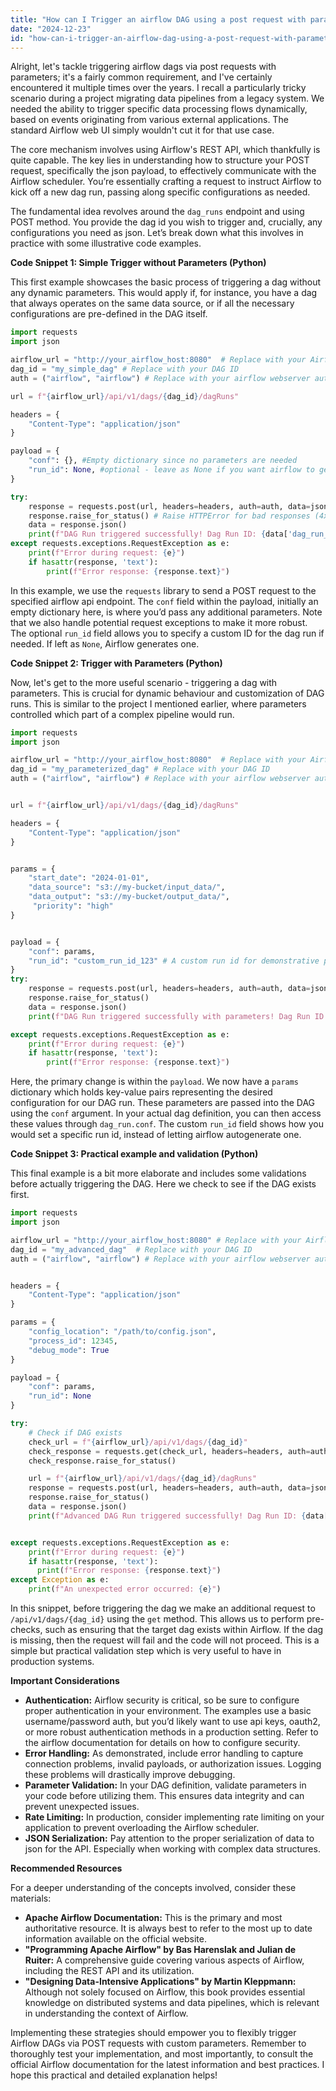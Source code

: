 ```yaml
---
title: "How can I Trigger an airflow DAG using a post request with parameters?"
date: "2024-12-23"
id: "how-can-i-trigger-an-airflow-dag-using-a-post-request-with-parameters"
---
```


Alright, let's tackle triggering airflow dags via post requests with parameters; it's a fairly common requirement, and I've certainly encountered it multiple times over the years. I recall a particularly tricky scenario during a project migrating data pipelines from a legacy system. We needed the ability to trigger specific data processing flows dynamically, based on events originating from various external applications. The standard Airflow web UI simply wouldn't cut it for that use case.

The core mechanism involves using Airflow's REST API, which thankfully is quite capable. The key lies in understanding how to structure your POST request, specifically the json payload, to effectively communicate with the Airflow scheduler. You’re essentially crafting a request to instruct Airflow to kick off a new dag run, passing along specific configurations as needed.

The fundamental idea revolves around the `dag_runs` endpoint and using POST method. You provide the dag id you wish to trigger and, crucially, any configurations you need as json. Let’s break down what this involves in practice with some illustrative code examples.

**Code Snippet 1: Simple Trigger without Parameters (Python)**

This first example showcases the basic process of triggering a dag without any dynamic parameters. This would apply if, for instance, you have a dag that always operates on the same data source, or if all the necessary configurations are pre-defined in the DAG itself.

```python
import requests
import json

airflow_url = "http://your_airflow_host:8080"  # Replace with your Airflow webserver URL
dag_id = "my_simple_dag" # Replace with your DAG ID
auth = ("airflow", "airflow") # Replace with your airflow webserver auth or remove this line if no auth required

url = f"{airflow_url}/api/v1/dags/{dag_id}/dagRuns"

headers = {
    "Content-Type": "application/json"
}

payload = {
    "conf": {}, #Empty dictionary since no parameters are needed
    "run_id": None, #optional - leave as None if you want airflow to generate one
}

try:
    response = requests.post(url, headers=headers, auth=auth, data=json.dumps(payload))
    response.raise_for_status() # Raise HTTPError for bad responses (4xx or 5xx)
    data = response.json()
    print(f"DAG Run triggered successfully! Dag Run ID: {data['dag_run_id']}")
except requests.exceptions.RequestException as e:
    print(f"Error during request: {e}")
    if hasattr(response, 'text'):
        print(f"Error response: {response.text}")
```
In this example, we use the `requests` library to send a POST request to the specified airflow api endpoint. The `conf` field within the payload, initially an empty dictionary here, is where you’d pass any additional parameters. Note that we also handle potential request exceptions to make it more robust. The optional `run_id` field allows you to specify a custom ID for the dag run if needed. If left as `None`, Airflow generates one.

**Code Snippet 2: Trigger with Parameters (Python)**

Now, let's get to the more useful scenario - triggering a dag with parameters. This is crucial for dynamic behaviour and customization of DAG runs. This is similar to the project I mentioned earlier, where parameters controlled which part of a complex pipeline would run.

```python
import requests
import json

airflow_url = "http://your_airflow_host:8080"  # Replace with your Airflow webserver URL
dag_id = "my_parameterized_dag" # Replace with your DAG ID
auth = ("airflow", "airflow") # Replace with your airflow webserver auth or remove this line if no auth required


url = f"{airflow_url}/api/v1/dags/{dag_id}/dagRuns"

headers = {
    "Content-Type": "application/json"
}


params = {
    "start_date": "2024-01-01",
    "data_source": "s3://my-bucket/input_data/",
    "data_output": "s3://my-bucket/output_data/",
     "priority": "high"
}


payload = {
    "conf": params,
    "run_id": "custom_run_id_123" # A custom run id for demonstrative purposes
}
try:
    response = requests.post(url, headers=headers, auth=auth, data=json.dumps(payload))
    response.raise_for_status()
    data = response.json()
    print(f"DAG Run triggered successfully with parameters! Dag Run ID: {data['dag_run_id']}")

except requests.exceptions.RequestException as e:
    print(f"Error during request: {e}")
    if hasattr(response, 'text'):
        print(f"Error response: {response.text}")
```
Here, the primary change is within the `payload`. We now have a `params` dictionary which holds key-value pairs representing the desired configuration for our DAG run. These parameters are passed into the DAG using the `conf` argument. In your actual dag definition, you can then access these values through `dag_run.conf`. The custom `run_id` field shows how you would set a specific run id, instead of letting airflow autogenerate one.

**Code Snippet 3: Practical example and validation (Python)**

This final example is a bit more elaborate and includes some validations before actually triggering the DAG. Here we check to see if the DAG exists first.

```python
import requests
import json

airflow_url = "http://your_airflow_host:8080" # Replace with your Airflow webserver URL
dag_id = "my_advanced_dag"  # Replace with your DAG ID
auth = ("airflow", "airflow") # Replace with your airflow webserver auth or remove this line if no auth required


headers = {
    "Content-Type": "application/json"
}

params = {
    "config_location": "/path/to/config.json",
    "process_id": 12345,
    "debug_mode": True
}

payload = {
    "conf": params,
    "run_id": None
}

try:
    # Check if DAG exists
    check_url = f"{airflow_url}/api/v1/dags/{dag_id}"
    check_response = requests.get(check_url, headers=headers, auth=auth)
    check_response.raise_for_status()

    url = f"{airflow_url}/api/v1/dags/{dag_id}/dagRuns"
    response = requests.post(url, headers=headers, auth=auth, data=json.dumps(payload))
    response.raise_for_status()
    data = response.json()
    print(f"Advanced DAG Run triggered successfully! Dag Run ID: {data['dag_run_id']}")


except requests.exceptions.RequestException as e:
    print(f"Error during request: {e}")
    if hasattr(response, 'text'):
      print(f"Error response: {response.text}")
except Exception as e:
    print(f"An unexpected error occurred: {e}")
```

In this snippet, before triggering the dag we make an additional request to `/api/v1/dags/{dag_id}` using the `get` method. This allows us to perform pre-checks, such as ensuring that the target dag exists within Airflow. If the dag is missing, then the request will fail and the code will not proceed. This is a simple but practical validation step which is very useful to have in production systems.

**Important Considerations**

- **Authentication:** Airflow security is critical, so be sure to configure proper authentication in your environment. The examples use a basic username/password auth, but you’d likely want to use api keys, oauth2, or more robust authentication methods in a production setting. Refer to the airflow documentation for details on how to configure security.
- **Error Handling:** As demonstrated, include error handling to capture connection problems, invalid payloads, or authorization issues. Logging these problems will drastically improve debugging.
- **Parameter Validation:** In your DAG definition, validate parameters in your code before utilizing them. This ensures data integrity and can prevent unexpected issues.
- **Rate Limiting:** In production, consider implementing rate limiting on your application to prevent overloading the Airflow scheduler.
- **JSON Serialization:** Pay attention to the proper serialization of data to json for the API. Especially when working with complex data structures.

**Recommended Resources**

For a deeper understanding of the concepts involved, consider these materials:
* **Apache Airflow Documentation:** This is the primary and most authoritative resource. It is always best to refer to the most up to date information available on the official website.
* **"Programming Apache Airflow" by Bas Harenslak and Julian de Ruiter:** A comprehensive guide covering various aspects of Airflow, including the REST API and its utilization.
* **"Designing Data-Intensive Applications" by Martin Kleppmann:** Although not solely focused on Airflow, this book provides essential knowledge on distributed systems and data pipelines, which is relevant in understanding the context of Airflow.

Implementing these strategies should empower you to flexibly trigger Airflow DAGs via POST requests with custom parameters. Remember to thoroughly test your implementation, and most importantly, to consult the official Airflow documentation for the latest information and best practices. I hope this practical and detailed explanation helps!
